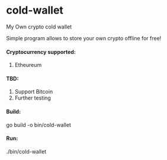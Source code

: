 # cold-wallet
My Own crypto cold wallet

Simple program allows to store your own crypto offline for free!

#### Cryptocurrency supported:
1. Etheureum

#### TBD:
1. Support Bitcoin
2. Further testing

#### Build:
go build -o bin/cold-wallet

#### Run:
./bin/cold-wallet
